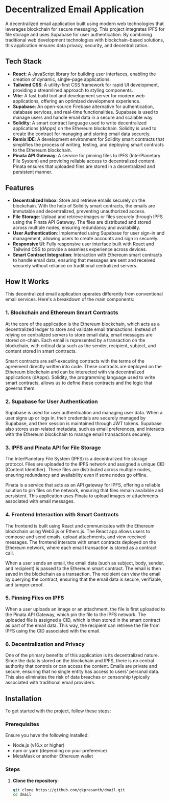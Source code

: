 # Decentralized Email Application

A decentralized email application built using modern web technologies that leverages blockchain for secure messaging. This project integrates IPFS for file storage and uses Supabase for user authentication. By combining traditional web development technologies with blockchain-based solutions, this application ensures data privacy, security, and decentralization.

## Tech Stack

- **React**: A JavaScript library for building user interfaces, enabling the creation of dynamic, single-page applications.
- **Tailwind CSS**: A utility-first CSS framework for rapid UI development, providing a streamlined approach to styling components.
- **Vite**: A fast build tool and development server for modern web applications, offering an optimized development experience.
- **Supabase**: An open-source Firebase alternative for authentication, database services, and real-time functionalities. Supabase is used to manage users and handle email data in a secure and scalable way.
- **Solidity**: A smart contract language used to write decentralized applications (dApps) on the Ethereum blockchain. Solidity is used to create the contract for managing and storing email data securely.
- **Remix IDE**: A development environment for Solidity smart contracts that simplifies the process of writing, testing, and deploying smart contracts to the Ethereum blockchain.
- **Pinata API Gateway**: A service for pinning files to IPFS (InterPlanetary File System) and providing reliable access to decentralized content. Pinata ensures that uploaded files are stored in a decentralized and persistent manner.

## Features

- **Decentralized Inbox**: Store and retrieve emails securely on the blockchain. With the help of Solidity smart contracts, the emails are immutable and decentralized, preventing unauthorized access.
- **File Storage**: Upload and retrieve images or files securely through IPFS using the Pinata API Gateway. The files are distributed and stored across multiple nodes, ensuring redundancy and availability.
- **User Authentication**: Implemented using Supabase for user sign-in and management, allowing users to create accounts and sign in securely.
- **Responsive UI**: Fully responsive user interface built with React and Tailwind CSS to provide a seamless experience across devices.
- **Smart Contract Integration**: Interaction with Ethereum smart contracts to handle email data, ensuring that messages are sent and received securely without reliance on traditional centralized servers.

## How It Works

This decentralized email application operates differently from conventional email services. Here's a breakdown of the main components:

### 1. **Blockchain and Ethereum Smart Contracts**

At the core of the application is the Ethereum blockchain, which acts as a decentralized ledger to store and validate email transactions. Instead of relying on centralized servers to store email data, email messages are stored on-chain. Each email is represented by a transaction on the blockchain, with critical data such as the sender, recipient, subject, and content stored in smart contracts. 

Smart contracts are self-executing contracts with the terms of the agreement directly written into code. These contracts are deployed on the Ethereum blockchain and can be interacted with via decentralized applications (dApps). Solidity, the programming language used to write smart contracts, allows us to define these contracts and the logic that governs them.

### 2. **Supabase for User Authentication**

Supabase is used for user authentication and managing user data. When a user signs up or logs in, their credentials are securely managed by Supabase, and their session is maintained through JWT tokens. Supabase also stores user-related metadata, such as email preferences, and interacts with the Ethereum blockchain to manage email transactions securely.

### 3. **IPFS and Pinata API for File Storage**

The InterPlanetary File System (IPFS) is a decentralized file storage protocol. Files are uploaded to the IPFS network and assigned a unique CID (Content Identifier). These files are distributed across multiple nodes, ensuring redundancy and availability even if some nodes go offline.

Pinata is a service that acts as an API gateway for IPFS, offering a reliable solution to pin files on the network, ensuring that files remain available and persistent. This application uses Pinata to upload images or attachments associated with email messages.

### 4. **Frontend Interaction with Smart Contracts**

The frontend is built using React and communicates with the Ethereum blockchain using Web3.js or Ethers.js. The React app allows users to compose and send emails, upload attachments, and view received messages. The frontend interacts with smart contracts deployed on the Ethereum network, where each email transaction is stored as a contract call.

When a user sends an email, the email data (such as subject, body, sender, and recipient) is passed to the Ethereum smart contract. The email is then saved in the blockchain as a transaction. The recipient can view the email by querying the contract, ensuring that the email data is secure, verifiable, and tamper-proof.

### 5. **Pinning Files on IPFS**

When a user uploads an image or an attachment, the file is first uploaded to the Pinata API Gateway, which pin the file to the IPFS network. The uploaded file is assigned a CID, which is then stored in the smart contract as part of the email data. This way, the recipient can retrieve the file from IPFS using the CID associated with the email.

### 6. **Decentralization and Privacy**

One of the primary benefits of this application is its decentralized nature. Since the data is stored on the blockchain and IPFS, there is no central authority that controls or can access the content. Emails are private and secure, ensuring that no single entity has access to users' personal data. This also eliminates the risk of data breaches or censorship typically associated with traditional email providers.

## Installation

To get started with the project, follow these steps:

### Prerequisites

Ensure you have the following installed:

- Node.js (v16.x or higher)
- npm or yarn (depending on your preference)
- MetaMask or another Ethereum wallet

### Steps

1. **Clone the repository**:
   ```bash
   git clone https://github.com/gkprasanth/dmail.git
   cd dmail
